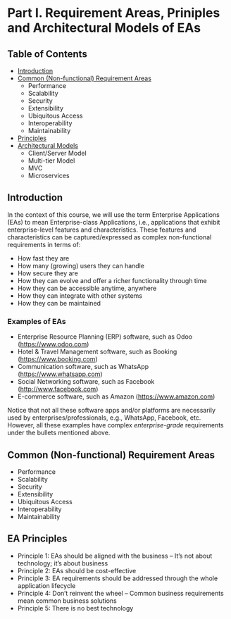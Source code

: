 # Part I. Requirement Areas, Priniples and Architectural Models of EAs
## Table of Contents
- [Introduction](#introduction)
- [Common (Non-functional) Requirement Areas](#common-non-functional-requirement-areas)
  - Performance
  - Scalability
  - Security
  - Extensibility
  - Ubiquitous Access
  - Interoperability
  - Maintainability
- [Principles](#principles)
- [Architectural Models](#architectural-models)
  - Client/Server Model
  - Multi-tier Model
  - MVC
  - Microservices

## Introduction
In the context of this course, we will use the term Enterprise Applications (EAs) to mean Enterprise-class Applications, i.e., applications that exhibit enterprise-level features and characteristics. These features and characteristics can be captured/expressed as complex non-functional requirements in terms of:
- How fast they are
- How many (growing) users they can handle
- How secure they are
- How they can evolve and offer a richer functionality through time
- How they can be accessible anytime, anywhere
- How they can integrate with other systems
- How they can be maintained
### Examples of EAs
- Enterprise Resource Planning (ERP) software, such as Odoo (https://www.odoo.com)
- Hotel & Travel Management software, such as Booking (https://www.booking.com)
- Communication software, such as WhatsApp (https://www.whatsapp.com)
- Social Networking software, such as Facebook (http://www.facebook.com)
- E-commerce software, such as Amazon (https://www.amazon.com)

Notice that not all these software apps and/or platforms are necessarily used by enterprises/professionals, e.g., WhatsApp, Facebook, etc. However, all these examples have complex *enterprise-grade* requirements under the bullets mentioned above.

## Common (Non-functional) Requirement Areas
- Performance
- Scalability
- Security
- Extensibility
- Ubiquitous Access
- Interoperability
- Maintainability

## EA Principles
- Principle 1: EAs should be aligned with the business – It’s not about technology; it’s about business
- Principle 2: EAs should be cost-effective
- Principle 3: EA requirements should be addressed through the whole application lifecycle
- Principle 4: Don’t reinvent the wheel – Common business requirements mean common business solutions
- Principle 5: There is no best technology

